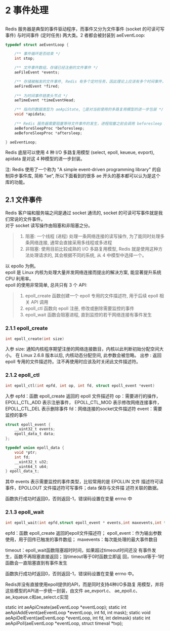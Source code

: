 # 2 事件处理

##




Redis 服务器是典型的事件驱动程序，而事件又分为文件事件 (socket 的可读可写事件) 与时间事件 (定时任务) 两大类。2 者都会被封装到 aeEventLoop:

```C
typedef struct aeEventLoop {

    /** 事件循环是否结束 */
    int stop; 

    /** 文件事件数组，存储已经注册的文件事件 */
    aeFileEvent *events; 

    /** 存储被触发的文件事件, Redis 有多个定时任务，因此理论上应该有多个时间事件，多个时间事件形成链表 */
    aeFiredEvent *fired; 
    
    /** 为时间事件链表头节点 */
    aeTimeEvent *timeEventHead; 

    /** 指向的数据类型为 aeApiState, 是对当前使用的多路复用模型的进一步包装 */
    void *apidata;
    
    /** Redis 服务器需要阻塞等待文件事件的发生，进程阻塞之前会调用 beforesleep 函数，进程因为某种原因被唤醒之后会调用 aftersleep 函数 */
    aeBeforeSleepProc *beforesleep; 
    aeBeforeSleepProc *aftersleep;

} aeEventLoop;
```

Redis 底层可以使用 4 种 I/O 多路复用模型 (select, epoll, keueue, evport), apidata 是对这 4 种模型的进一步封装。

注: Redis 使用了一个称为 "A simple event-driven programming library" 的自制异步事件库, 简称 ”ae“, 所以下面看到的很多 ae 开头的基本都可以认为是这个库的功能。



## 2.1 文件事件

Redis 客户端和服务端之间是通过 socket 通讯的, socket 的可读可写事件就是我们常说的文件事件。   
对于 socket 读写操作由阻塞和非阻塞之分。
> 1. 阻塞: 一个线程 (进程) 处理一条网络连接的读写操作, 为了能同时处理多条网络连接, 通常会直接采用多线程或多进程
> 2. 非阻塞: 使用目前比较成熟的 I/O 多路复用模型, Redis 就是使用这种方法处理请求的, 其会根据不同的系统, 从 4 中模型中选择一个。

以 epollo 为例。  
epoll 是 Linux 内核为处理大量并发网络连接而提出的解决方案, 能显著提升系统 CPU 利用率。  
epoll 的使用非常简单, 总共只有 3 个 API:
> 1. epoll_create 函数创建一个 epoll 专用的文件描述符, 用于后续 epoll 相关 API 调用
> 2. epoll_ctl 函数向 epoll 注册, 修改或删除需要监控的事件
> 3. epoll_wait 函数会阻塞进程, 直到监控的若干网络连接有事件发生

### 2.1.1 epoll_create

```C
int epoll_create(int size)
```
入参 size: 通知内核程序期望注册的网络连接数目，内核以此判断初始分配空间大小。 在 Linux 2.6.8 版本以后, 内核动态分配空间, 此参数会被忽略。
出参 : 返回 epoll 专用的文件描述符。注不再使用时应该及时关闭此文件描述符。

### 2.1.2 epoll_ctl

```C
int epoll_ctl(int epfd, int op, int fd, struct epoll_event *event)
```
入参
epfd：函数 epoll_create 返回的 epoll 文件描述符
op：需要进行的操作，EPOLL_CTL_ADD 表示注册事件， EPOLL_CTL_MOD 表示修改网络连接事件，EPOLL_CTL_DEL 表示删除事件
fd：网络连接的socket文件描述符
event：需要监控的事件

```C
struct epoll_event { 
    __uint32_t events; 
    epoll_data_t data; 
};

typedef union epoll_data { 
    void *ptr; 
    int fd; 
    __uint32_t u32; 
    __uint64_t u64; 
} epoll_data_t;
```

其中 events 表示需要监控的事件类型，比较常用的是 EPOLLIN 文件 描述符可读事件，EPOLLOUT 文件描述符可写事件；data 保存与文件描 述符关联的数据。

函数执行成功时返回0，否则返回-1，错误码设置在变量 errno 中

### 2.1.3 epoll_wait

```C
int epoll_wait(int epfd,struct epoll_event * events,int maxevents,int timeout)

```
epfd：函数 epoll_create 返回的epoll文件描述符； 
epoll_event：作为输出参数使用，用于回传已触发的事件数组； 
maxevents：每次能处理的最大事件数目

timeout：epoll_wait函数阻塞超时时间，如果超过timeout时间还没 有事件发生，函数不再阻塞直接返回；当timeout等于0时函数立即返 回，timeout等于-1时函数会一直阻塞直到有事件发生

函数执行成功时返回0，否则返回-1，错误码设置在变量 errno 中。


Redis并没有直接使用epoll提供的API，而是同时支持4种I/O多路复 用模型，并将这些模型的API进一步统一封装，由文件 ae_evport.c、 ae_epoll.c、ae_kqueue.c和ae_select.c实现


static int aeApiCreate(aeEventLoop *eventLoop); static int aeApiAddEvent(aeEventLoop *eventLoop, int fd, int mask); static void aeApiDelEvent(aeEventLoop *eventLoop, int fd, int delmask) static int aeApiPoll(aeEventLoop *eventLoop, struct timeval *tvp);